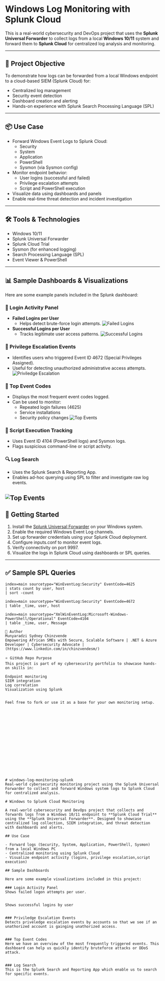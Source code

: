 # Windows Log Monitoring with Splunk Cloud

This is a real-world cybersecurity and DevOps project that uses the **Splunk Universal Forwarder** to collect logs from a local **Windows 10/11** system and forward them to **Splunk Cloud** for centralized log analysis and monitoring.

---

## 🎯 Project Objective

To demonstrate how logs can be forwarded from a local Windows endpoint to a cloud-based SIEM (Splunk Cloud) for:

- Centralized log management  
- Security event detection  
- Dashboard creation and alerting  
- Hands-on experience with Splunk Search Processing Language (SPL)

---

## 📦 Use Case

- Forward Windows Event Logs to Splunk Cloud:
  - Security
  - System
  - Application
  - PowerShell
  - Sysmon (via Sysmon config)
- Monitor endpoint behavior:
  - User logins (successful and failed)
  - Privilege escalation attempts
  - Script and PowerShell execution
- Visualize data using dashboards and panels
- Enable real-time threat detection and incident investigation

---

## 🛠️ Tools & Technologies

- Windows 10/11
- Splunk Universal Forwarder
- Splunk Cloud Trial
- Sysmon (for enhanced logging)
- Search Processing Language (SPL)
- Event Viewer & PowerShell

---

## 📊 Sample Dashboards & Visualizations

Here are some example panels included in the Splunk dashboard:

### 🔐 Login Activity Panel

- **Failed Logins per User**
  - Helps detect brute-force login attempts.
  ![Failed Logins](screenshots/Failed%20Logins.JPG)
- **Successful Logins per User**
  - Tracks legitimate user access patterns.
    ![Successful Logins](screenshots/Successful%20Logins%20by%20user.JPG)

### 🚨 Privilege Escalation Events

- Identifies users who triggered Event ID 4672 (Special Privileges Assigned).
- Useful for detecting unauthorized administrative access attempts.
  ![Priviledge Escalation](screenshots/Priviledge%20Escalation%20Events.JPG)

### 🔢 Top Event Codes

- Displays the most frequent event codes logged.
- Can be used to monitor:
  - Repeated login failures (4625)
  - Service installations
  - Security policy changes
![Top Events](screenshots/Top%20Event%20Codes.JPG)
    

### 🧠 Script Execution Tracking

- Uses Event ID 4104 (PowerShell logs) and Sysmon logs.
- Flags suspicious command-line or script activity.

### 🔍 Log Search

- Uses the Splunk Search & Reporting App.
- Enables ad-hoc querying using SPL to filter and investigate raw log events.

![Top Events](screenshots/LogSearches.JPG)
---

## 🚀 Getting Started

1. Install the [Splunk Universal Forwarder](https://www.splunk.com/en_us/download/universal-forwarder.html) on your Windows system.
2. Enable the required Windows Event Log channels.
3. Set up forwarder credentials using your Splunk Cloud deployment.
4. Configure inputs.conf to monitor event logs.
5. Verify connectivity on port 9997.
6. Visualize the logs in Splunk Cloud using dashboards or SPL queries.

---

## ✅ Sample SPL Queries

```spl
index=main sourcetype="WinEventLog:Security" EventCode=4625
| stats count by user, host
| sort -count

index=main sourcetype="WinEventLog:Security" EventCode=4672
| table _time, user, host

index=main sourcetype="XmlWinEventLog:Microsoft-Windows-PowerShell/Operational" EventCode=4104
| table _time, user, Message

📌 Author
Munyaradzi Sydney Chinzvende
Empowering African SMEs with Secure, Scalable Software | .NET & Azure Developer | Cybersecurity Advocate | (https://www.linkedin.com/in/chinzvendesm/)

⭐ GitHub Repo Purpose
This project is part of my cybersecurity portfolio to showcase hands-on skills in:

Endpoint monitoring
SIEM integration
Log correlation
Visualization using Splunk


Feel free to fork or use it as a base for your own monitoring setup.

















# windows-log-monitoring-splunk
Real-world cybersecurity monitoring project using the Splunk Universal Forwarder to collect and forward Windows system logs to Splunk Cloud for centralized analysis.

# Windows to Splunk Cloud Monitoring

A real-world cybersecurity and DevOps project that collects and forwards logs from a Windows 10/11 endpoint to **Splunk Cloud Trial** using the **Splunk Universal Forwarder**. Designed to showcase centralized log collection, SIEM integration, and threat detection with dashboards and alerts.

## Use Case

- Forward logs (Security, System, Application, PowerShell, Sysmon) from a local Windows PC
- Centralized monitoring using Splunk Cloud
- Visualize endpoint activity (logins, privilege escalation,script execution)

## Sample Dashboards

Here are some example visualizations included in this project:

### Login Activity Panel
Shows failed logon attempts per user.


Shows successful logins by user


### Priviledge Escalation Events
Detects priveledge escalation events by accounts so that we see if an unathorized account is gainging unathorized access.


### Top Event Codes
Here we have an overview of the most frequently triggered events. This dashboard can help us quickly identify bruteforce attacks or DDoS attack.


### Log Search
This is the Splunk Search and Reporting App which enable us to search for specific events.


